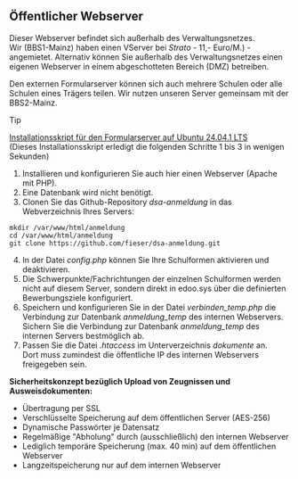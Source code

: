 <h2>Öffentlicher Webserver</h2>
<p>Dieser Webserver befindet sich außerhalb des Verwaltungsnetzes.<br>Wir (BBS1-Mainz) haben einen VServer bei <i>Strato</i> - 11,- Euro/M.) - angemietet. Alternativ können Sie außerhalb des Verwaltungsnetzes einen eigenen Webserver in einem abgeschotteten Bereich (DMZ) betreiben.</p>
<p>Den externen Formularserver können sich auch mehrere Schulen oder alle Schulen eines Trägers teilen. Wir nutzen unseren Server gemeinsam mit der BBS2-Mainz.</p>

> [!TIP]
> [Installationsskript für den Formularserver auf Ubuntu 24.04.1 LTS](https://github.com/fieser/dsa-verwaltung/wiki/Installationsskript-f%C3%BCr-den-Formularserver-%28Ubuntu-Server-24.04.1-LTS%29)<br>(Dieses Installationsskript erledigt die folgenden Schritte 1 bis 3 in wenigen Sekunden) 
	
1. Installieren und konfigurieren Sie auch hier einen Webserver (Apache mit PHP).
2. Eine Datenbank wird nicht benötigt.
3. Clonen Sie das Github-Repository <i>dsa-anmeldung</i> in das Webverzeichnis Ihres Servers:

```
mkdir /var/www/html/anmeldung
cd /var/www/html/anmeldung
git clone https://github.com/fieser/dsa-anmeldung.git
```

4. In der Datei <i>config.php</i> können Sie Ihre Schulformen aktivieren und deaktivieren.
5. Die Schwerpunkte/Fachrichtungen der einzelnen Schulformen werden nicht auf diesem Server, sondern direkt in edoo.sys über die definierten Bewerbungsziele konfiguriert.
6. Speichern und konfigurieren Sie in der Datei <i>verbinden_temp.php</i> die Verbindung zur Datenbank <i>anmeldung_temp</i> des internen Webservers.<br>
Sichern Sie die Verbindung zur Datenbank <i>anmeldung_temp</i> des internen Servers bestmöglich ab.
7. Passen Sie die Datei <i>.htaccess</i> im Unterverzeichnis <i>dokumente</i> an.<br>
Dort muss zumindest die öffentliche IP des internen Webservers freigegeben sein.

<div class='box-grau' style='margin-top: 5px;'>
<b>Sicherheitskonzept bezüglich Upload von Zeugnissen und Ausweisdokumenten:</b><br>
<ul>
<li>Übertragung per SSL</li>
<li>Verschlüsselte Speicherung auf dem öffentlichen Server (AES-256)</li>
<li>Dynamische Passwörter je Datensatz</li>
<li>Regelmäßige "Abholung" durch (ausschließlich) den internen Webserver</li>
<li>Lediglich temporäre Speicherung (max. 40 min) auf dem öffentlichen Webserver</li>
<li>Langzeitspeicherung nur auf dem internen Webserver</li>
</ul>
</div>
